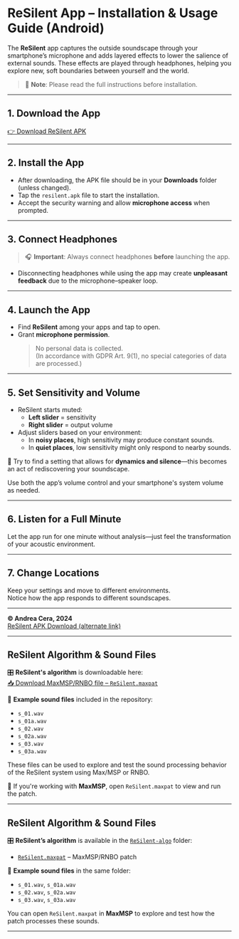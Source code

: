 
# ReSilent App – Installation & Usage Guide (Android)

The **ReSilent** app captures the outside soundscape through your smartphone’s microphone and adds layered effects to lower the salience of external sounds. These effects are played through headphones, helping you explore new, soft boundaries between yourself and the world.

> 📌 **Note**: Please read the full instructions before installation.

---

## 1. Download the App

[👉 Download ReSilent APK](https://github.com/resilencerepo/resilence_main/blob/main/andrea%20cera%20android%20app/Resilent%20APP/resilent.apk)

---

## 2. Install the App

- After downloading, the APK file should be in your **Downloads** folder (unless changed).
- Tap the `resilent.apk` file to start the installation.
- Accept the security warning and allow **microphone access** when prompted.

---

## 3. Connect Headphones

> 🎧 **Important**: Always connect headphones **before** launching the app.

- Disconnecting headphones while using the app may create **unpleasant feedback** due to the microphone–speaker loop.

---

## 4. Launch the App

- Find **ReSilent** among your apps and tap to open.
- Grant **microphone permission**.  
  > No personal data is collected.  
  > (In accordance with GDPR Art. 9(1), no special categories of data are processed.)

---

## 5. Set Sensitivity and Volume

- ReSilent starts muted:  
  - **Left slider** = sensitivity  
  - **Right slider** = output volume
- Adjust sliders based on your environment:
  - In **noisy places**, high sensitivity may produce constant sounds.
  - In **quiet places**, low sensitivity might only respond to nearby sounds.

🎯 Try to find a setting that allows for **dynamics and silence**—this becomes an act of rediscovering your soundscape.

Use both the app’s volume control and your smartphone's system volume as needed.

---

## 6. Listen for a Full Minute

Let the app run for one minute without analysis—just feel the transformation of your acoustic environment.

---

## 7. Change Locations

Keep your settings and move to different environments.  
Notice how the app responds to different soundscapes.

---

**© Andrea Cera, 2024**  
[ReSilent APK Download (alternate link)](https://www.dropbox.com/scl/fi/yu7m5za9hf8audif1zcxk/resilent.apk?rlkey=yaf1d78f1b0mp6sop111vi2b4&st=isb5pjgi&dl=0)

---

## ReSilent Algorithm & Sound Files

🎛 **ReSilent's algorithm** is downloadable here:  
[📥 Download MaxMSP/RNBO file – `ReSilent.maxpat`](./ReSilent-algo/ReSilent.maxpat)

🎵 **Example sound files** included in the repository:

- `s_01.wav`  
- `s_01a.wav`  
- `s_02.wav`  
- `s_02a.wav`  
- `s_03.wav`  
- `s_03a.wav`

These files can be used to explore and test the sound processing behavior of the ReSilent system using Max/MSP or RNBO.

🧠 If you're working with **MaxMSP**, open `ReSilent.maxpat` to view and run the patch.

---

## ReSilent Algorithm & Sound Files

🎛 **ReSilent’s algorithm** is available in the [`ReSilent-algo`](./ReSilent-algo) folder:

- [`ReSilent.maxpat`](./ReSilent-algo/ReSilent.maxpat) – MaxMSP/RNBO patch

🎵 **Example sound files** in the same folder:

- `s_01.wav`, `s_01a.wav`  
- `s_02.wav`, `s_02a.wav`  
- `s_03.wav`, `s_03a.wav`

You can open `ReSilent.maxpat` in **MaxMSP** to explore and test how the patch processes these sounds.

---
